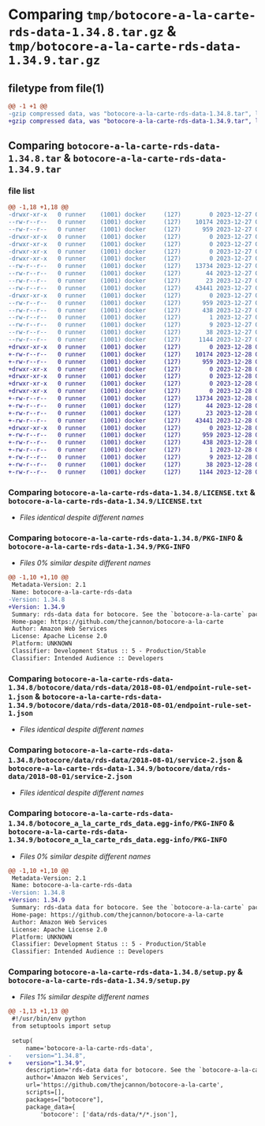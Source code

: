 # Comparing `tmp/botocore-a-la-carte-rds-data-1.34.8.tar.gz` & `tmp/botocore-a-la-carte-rds-data-1.34.9.tar.gz`

## filetype from file(1)

```diff
@@ -1 +1 @@
-gzip compressed data, was "botocore-a-la-carte-rds-data-1.34.8.tar", last modified: Wed Dec 27 01:06:56 2023, max compression
+gzip compressed data, was "botocore-a-la-carte-rds-data-1.34.9.tar", last modified: Thu Dec 28 01:06:58 2023, max compression
```

## Comparing `botocore-a-la-carte-rds-data-1.34.8.tar` & `botocore-a-la-carte-rds-data-1.34.9.tar`

### file list

```diff
@@ -1,18 +1,18 @@
-drwxr-xr-x   0 runner    (1001) docker     (127)        0 2023-12-27 01:06:56.315349 botocore-a-la-carte-rds-data-1.34.8/
--rw-r--r--   0 runner    (1001) docker     (127)    10174 2023-12-27 01:06:56.000000 botocore-a-la-carte-rds-data-1.34.8/LICENSE.txt
--rw-r--r--   0 runner    (1001) docker     (127)      959 2023-12-27 01:06:56.315349 botocore-a-la-carte-rds-data-1.34.8/PKG-INFO
-drwxr-xr-x   0 runner    (1001) docker     (127)        0 2023-12-27 01:06:56.311349 botocore-a-la-carte-rds-data-1.34.8/botocore/
-drwxr-xr-x   0 runner    (1001) docker     (127)        0 2023-12-27 01:06:56.311349 botocore-a-la-carte-rds-data-1.34.8/botocore/data/
-drwxr-xr-x   0 runner    (1001) docker     (127)        0 2023-12-27 01:06:56.315349 botocore-a-la-carte-rds-data-1.34.8/botocore/data/rds-data/
-drwxr-xr-x   0 runner    (1001) docker     (127)        0 2023-12-27 01:06:56.315349 botocore-a-la-carte-rds-data-1.34.8/botocore/data/rds-data/2018-08-01/
--rw-r--r--   0 runner    (1001) docker     (127)    13734 2023-12-27 01:06:29.000000 botocore-a-la-carte-rds-data-1.34.8/botocore/data/rds-data/2018-08-01/endpoint-rule-set-1.json
--rw-r--r--   0 runner    (1001) docker     (127)       44 2023-12-27 01:06:29.000000 botocore-a-la-carte-rds-data-1.34.8/botocore/data/rds-data/2018-08-01/examples-1.json
--rw-r--r--   0 runner    (1001) docker     (127)       23 2023-12-27 01:06:29.000000 botocore-a-la-carte-rds-data-1.34.8/botocore/data/rds-data/2018-08-01/paginators-1.json
--rw-r--r--   0 runner    (1001) docker     (127)    43441 2023-12-27 01:06:29.000000 botocore-a-la-carte-rds-data-1.34.8/botocore/data/rds-data/2018-08-01/service-2.json
-drwxr-xr-x   0 runner    (1001) docker     (127)        0 2023-12-27 01:06:56.315349 botocore-a-la-carte-rds-data-1.34.8/botocore_a_la_carte_rds_data.egg-info/
--rw-r--r--   0 runner    (1001) docker     (127)      959 2023-12-27 01:06:56.000000 botocore-a-la-carte-rds-data-1.34.8/botocore_a_la_carte_rds_data.egg-info/PKG-INFO
--rw-r--r--   0 runner    (1001) docker     (127)      438 2023-12-27 01:06:56.000000 botocore-a-la-carte-rds-data-1.34.8/botocore_a_la_carte_rds_data.egg-info/SOURCES.txt
--rw-r--r--   0 runner    (1001) docker     (127)        1 2023-12-27 01:06:56.000000 botocore-a-la-carte-rds-data-1.34.8/botocore_a_la_carte_rds_data.egg-info/dependency_links.txt
--rw-r--r--   0 runner    (1001) docker     (127)        9 2023-12-27 01:06:56.000000 botocore-a-la-carte-rds-data-1.34.8/botocore_a_la_carte_rds_data.egg-info/top_level.txt
--rw-r--r--   0 runner    (1001) docker     (127)       38 2023-12-27 01:06:56.315349 botocore-a-la-carte-rds-data-1.34.8/setup.cfg
--rw-r--r--   0 runner    (1001) docker     (127)     1144 2023-12-27 01:06:56.000000 botocore-a-la-carte-rds-data-1.34.8/setup.py
+drwxr-xr-x   0 runner    (1001) docker     (127)        0 2023-12-28 01:06:58.062408 botocore-a-la-carte-rds-data-1.34.9/
+-rw-r--r--   0 runner    (1001) docker     (127)    10174 2023-12-28 01:06:57.000000 botocore-a-la-carte-rds-data-1.34.9/LICENSE.txt
+-rw-r--r--   0 runner    (1001) docker     (127)      959 2023-12-28 01:06:58.062408 botocore-a-la-carte-rds-data-1.34.9/PKG-INFO
+drwxr-xr-x   0 runner    (1001) docker     (127)        0 2023-12-28 01:06:58.062408 botocore-a-la-carte-rds-data-1.34.9/botocore/
+drwxr-xr-x   0 runner    (1001) docker     (127)        0 2023-12-28 01:06:58.062408 botocore-a-la-carte-rds-data-1.34.9/botocore/data/
+drwxr-xr-x   0 runner    (1001) docker     (127)        0 2023-12-28 01:06:58.062408 botocore-a-la-carte-rds-data-1.34.9/botocore/data/rds-data/
+drwxr-xr-x   0 runner    (1001) docker     (127)        0 2023-12-28 01:06:58.062408 botocore-a-la-carte-rds-data-1.34.9/botocore/data/rds-data/2018-08-01/
+-rw-r--r--   0 runner    (1001) docker     (127)    13734 2023-12-28 01:06:26.000000 botocore-a-la-carte-rds-data-1.34.9/botocore/data/rds-data/2018-08-01/endpoint-rule-set-1.json
+-rw-r--r--   0 runner    (1001) docker     (127)       44 2023-12-28 01:06:26.000000 botocore-a-la-carte-rds-data-1.34.9/botocore/data/rds-data/2018-08-01/examples-1.json
+-rw-r--r--   0 runner    (1001) docker     (127)       23 2023-12-28 01:06:26.000000 botocore-a-la-carte-rds-data-1.34.9/botocore/data/rds-data/2018-08-01/paginators-1.json
+-rw-r--r--   0 runner    (1001) docker     (127)    43441 2023-12-28 01:06:26.000000 botocore-a-la-carte-rds-data-1.34.9/botocore/data/rds-data/2018-08-01/service-2.json
+drwxr-xr-x   0 runner    (1001) docker     (127)        0 2023-12-28 01:06:58.062408 botocore-a-la-carte-rds-data-1.34.9/botocore_a_la_carte_rds_data.egg-info/
+-rw-r--r--   0 runner    (1001) docker     (127)      959 2023-12-28 01:06:58.000000 botocore-a-la-carte-rds-data-1.34.9/botocore_a_la_carte_rds_data.egg-info/PKG-INFO
+-rw-r--r--   0 runner    (1001) docker     (127)      438 2023-12-28 01:06:58.000000 botocore-a-la-carte-rds-data-1.34.9/botocore_a_la_carte_rds_data.egg-info/SOURCES.txt
+-rw-r--r--   0 runner    (1001) docker     (127)        1 2023-12-28 01:06:58.000000 botocore-a-la-carte-rds-data-1.34.9/botocore_a_la_carte_rds_data.egg-info/dependency_links.txt
+-rw-r--r--   0 runner    (1001) docker     (127)        9 2023-12-28 01:06:58.000000 botocore-a-la-carte-rds-data-1.34.9/botocore_a_la_carte_rds_data.egg-info/top_level.txt
+-rw-r--r--   0 runner    (1001) docker     (127)       38 2023-12-28 01:06:58.062408 botocore-a-la-carte-rds-data-1.34.9/setup.cfg
+-rw-r--r--   0 runner    (1001) docker     (127)     1144 2023-12-28 01:06:57.000000 botocore-a-la-carte-rds-data-1.34.9/setup.py
```

### Comparing `botocore-a-la-carte-rds-data-1.34.8/LICENSE.txt` & `botocore-a-la-carte-rds-data-1.34.9/LICENSE.txt`

 * *Files identical despite different names*

### Comparing `botocore-a-la-carte-rds-data-1.34.8/PKG-INFO` & `botocore-a-la-carte-rds-data-1.34.9/PKG-INFO`

 * *Files 0% similar despite different names*

```diff
@@ -1,10 +1,10 @@
 Metadata-Version: 2.1
 Name: botocore-a-la-carte-rds-data
-Version: 1.34.8
+Version: 1.34.9
 Summary: rds-data data for botocore. See the `botocore-a-la-carte` package for more info.
 Home-page: https://github.com/thejcannon/botocore-a-la-carte
 Author: Amazon Web Services
 License: Apache License 2.0
 Platform: UNKNOWN
 Classifier: Development Status :: 5 - Production/Stable
 Classifier: Intended Audience :: Developers
```

### Comparing `botocore-a-la-carte-rds-data-1.34.8/botocore/data/rds-data/2018-08-01/endpoint-rule-set-1.json` & `botocore-a-la-carte-rds-data-1.34.9/botocore/data/rds-data/2018-08-01/endpoint-rule-set-1.json`

 * *Files identical despite different names*

### Comparing `botocore-a-la-carte-rds-data-1.34.8/botocore/data/rds-data/2018-08-01/service-2.json` & `botocore-a-la-carte-rds-data-1.34.9/botocore/data/rds-data/2018-08-01/service-2.json`

 * *Files identical despite different names*

### Comparing `botocore-a-la-carte-rds-data-1.34.8/botocore_a_la_carte_rds_data.egg-info/PKG-INFO` & `botocore-a-la-carte-rds-data-1.34.9/botocore_a_la_carte_rds_data.egg-info/PKG-INFO`

 * *Files 0% similar despite different names*

```diff
@@ -1,10 +1,10 @@
 Metadata-Version: 2.1
 Name: botocore-a-la-carte-rds-data
-Version: 1.34.8
+Version: 1.34.9
 Summary: rds-data data for botocore. See the `botocore-a-la-carte` package for more info.
 Home-page: https://github.com/thejcannon/botocore-a-la-carte
 Author: Amazon Web Services
 License: Apache License 2.0
 Platform: UNKNOWN
 Classifier: Development Status :: 5 - Production/Stable
 Classifier: Intended Audience :: Developers
```

### Comparing `botocore-a-la-carte-rds-data-1.34.8/setup.py` & `botocore-a-la-carte-rds-data-1.34.9/setup.py`

 * *Files 1% similar despite different names*

```diff
@@ -1,13 +1,13 @@
 #!/usr/bin/env python
 from setuptools import setup
 
 setup(
     name='botocore-a-la-carte-rds-data',
-    version="1.34.8",
+    version="1.34.9",
     description='rds-data data for botocore. See the `botocore-a-la-carte` package for more info.',
     author='Amazon Web Services',
     url='https://github.com/thejcannon/botocore-a-la-carte',
     scripts=[],
     packages=["botocore"],
     package_data={
         'botocore': ['data/rds-data/*/*.json'],
```

